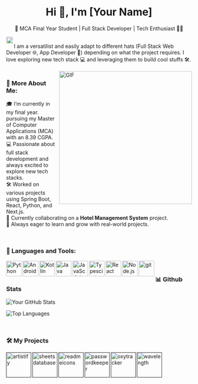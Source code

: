 <h1 align="center">Hi 👋, I'm [Your Name]</h1>

<p align="center">
  🚀 MCA Final Year Student | Full Stack Developer | Tech Enthusiast 👨‍💻  
</p>
<a href='www.linkedin.com/in/amit-roy-b887a416a'><img align='left' alt="linkedin" src="https://raw.githubusercontent.com/rahul-jha98/rahul-jha98/561d474902b59c7429ec22bb73e225696c27b202/assets/linkedin.svg" height='18px'/></a>


<br>
I am a versatilist and easily adapt to different hats (Full Stack Web Developer 🌐, App Developer 📱) depending on what the project requires. I love exploring new tech stack 💻 and leveraging them to build cool stuffs 🛠️. 
<br/>
<br/>

<img align="right" alt="GIF" src="https://github.com/SP-XD/SP-XD/blob/main/images/dev-working_rounded.gif?raw=true"  width="360px"/>
  
### 🧐 More About Me:

🎓 I’m currently in my final year. pursuing my Master of Computer Applications (MCA) with an 8.39 CGPA.
💻 Passionate about full stack development and always excited to explore new tech stacks.  
🛠️ Worked on various projects using Spring Boot, React, Python, and Next.js.  
🏨 Currently collaborating on a **Hotel Management System** project.  
🌱 Always eager to learn and grow with real-world projects.  

<br>

### 🔨 Languages and Tools:

<a href="https://www.python.org" target="_blank"><img align="left" alt="Python" height ="42px" src="https://raw.githubusercontent.com/rahul-jha98/github_readme_icons/main/language_and_tools/square/python/python.svg"></a>
<a href="https://developer.android.com" target="_blank"> <img align="left" alt="Android" height ="42px" src="https://raw.githubusercontent.com/rahul-jha98/github_readme_icons/main/language_and_tools/square/android/android.svg"> </a>
<a href="https://kotlinlang.org" target="_blank"><img align="left" alt="Kotlin" height ="42px" src="https://raw.githubusercontent.com/rahul-jha98/github_readme_icons/main/language_and_tools/square/kotlin/kotlin.svg"></a>
<a href="https://www.java.com" target="_blank"><img align="left" alt="Java" height ="42px" src="https://raw.githubusercontent.com/rahul-jha98/github_readme_icons/main/language_and_tools/square/java/java.svg"></a>

<a href="https://developer.mozilla.org/en-US/docs/Web/JavaScript" target="_blank"> <img align="left" alt="JavaScript" height ="42px"  src="https://raw.githubusercontent.com/rahul-jha98/github_readme_icons/main/language_and_tools/square/javascript/javascript.svg"> </a>
<a href="https://www.typescriptlang.org/" target="_blank"><img align="left" alt="Typescirpt" height ="42px" src="https://raw.githubusercontent.com/rahul-jha98/github_readme_icons/main/language_and_tools/square/typescript/typescript.svg"></a>
<a href="https://reactjs.org/" target="_blank"> <img align="left" alt="React" height ="42px" src="https://raw.githubusercontent.com/rahul-jha98/github_readme_icons/main/language_and_tools/square/react/react.svg"></a>
<a href="https://nodejs.org" target="_blank"><img align="left" alt="Node.js" height ="42px" src="https://raw.githubusercontent.com/rahul-jha98/github_readme_icons/main/language_and_tools/square/node/node.svg"></a>
<a href="https://git-scm.com/" target="_blank"> <img src="https://raw.githubusercontent.com/rahul-jha98/github_readme_icons/main/language_and_tools/square/git-scm/git-scm.svg" align="left" alt="git" height='42px'/> </a>

<br>


### 📊 Github Stats

![Your GitHub Stats](https://github-readme-stats.vercel.app/api?username=amitroy25&show_icons=true&theme=transparent)

![Top Languages](https://github-readme-stats.vercel.app/api/top-langs/?username=amitroy25&layout=compact&theme=transparent)


<br>

### 🛠️ My Projects
<a href="" target="_blank"> <img alt="artistify" src="./projects/artistify.svg" height="68" align="left"> </a>
<a href="" target="_blank"> <img alt="sheetsdatabase" src="./projects/sheetsdatabase.svg"  height="68" align="left"> </a>
<a href="" target="_blank"> <img alt="readmeicons" src="./projects/readmeicons.svg" height="68" align="left"> </a>
<a href="" target="_blank"> <img alt="passwordkeeper" src="./projects/passwordkeeper.svg" height="68" align="left"> </a>
<a href="" target="_blank"> <img alt="oxytracker" src="./projects/oxytracker.svg" height="68" align="left"> </a>
<a href="" target="_blank"> <img alt="wavelength" src="./projects/wavelength.svg" height="68" align="left"> </a>



